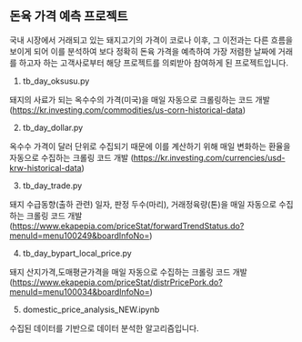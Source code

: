 ## 돈육 가격 예측 프로젝트

국내 시장에서 거래되고 있는 돼지고기의 가격이 코로나 이후, 그 이전과는 다른 흐름을 보이게 되어 이를 분석하여 보다 정확히 돈육 가격을 예측하여 가장 저렴한 날짜에 거래를 하고자 하는 고객사로부터 해당 프로젝트를 의뢰받아 참여하게 된 프로젝트입니다. 

1. tb_day_oksusu.py

  돼지의 사료가 되는 옥수수의 가격(미국)을 매일 자동으로 크롤링하는 코드 개발
  (https://kr.investing.com/commodities/us-corn-historical-data)

2. tb_day_dollar.py

  옥수수 가격이 달러 단위로 수집되기 때문에 이를 계산하기 위해 매일 변화하는 환율을 자동으로 수집하는 크롤링 코드 개발
  (https://kr.investing.com/currencies/usd-krw-historical-data)

3. tb_day_trade.py

  돼지 수급동향(출하 관련) 일자, 판정 두수(마리), 거래정육량(톤)을 매일 자동으로 수집하는 크롤링 코드 개발
  (https://www.ekapepia.com/priceStat/forwardTrendStatus.do?menuId=menu100249&boardInfoNo=)

4. tb_day_bypart_local_price.py

  돼지 산지가격,도매평균가격을 매일 자동으로 수집하는 크롤링 코드 개발
  (https://www.ekapepia.com/priceStat/distrPricePork.do?menuId=menu100034&boardInfoNo=)

5. domestic_price_analysis_NEW.ipynb

  수집된 데이터를 기반으로 데이터 분석한 알고리즘입니다. 
